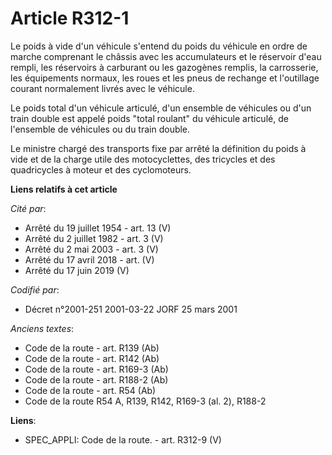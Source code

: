 # Article R312-1

Le poids à vide d'un véhicule s'entend du poids du véhicule en ordre de marche comprenant le châssis avec les accumulateurs
et le réservoir d'eau rempli, les réservoirs à carburant ou les gazogènes remplis, la carrosserie, les équipements normaux,
les roues et les pneus de rechange et l'outillage courant normalement livrés avec le véhicule.

Le poids total d'un véhicule articulé, d'un ensemble de véhicules ou d'un train double est appelé poids "total roulant" du
véhicule articulé, de l'ensemble de véhicules ou du train double.

Le ministre chargé des transports fixe par arrêté la définition du poids à vide et de la charge utile des motocyclettes, des
tricycles et des quadricycles à moteur et des cyclomoteurs.

**Liens relatifs à cet article**

_Cité par_:

  - Arrêté du 19 juillet 1954 - art. 13 (V)
  - Arrêté du 2 juillet 1982 - art. 3 (V)
  - Arrêté du 2 mai 2003 - art. 3 (V)
  - Arrêté du 17 avril 2018 - art. (V)
  - Arrêté du 17 juin 2019 (V)

_Codifié par_:

  - Décret n°2001-251 2001-03-22 JORF 25 mars 2001

_Anciens textes_:

  - Code de la route - art. R139 (Ab)
  - Code de la route - art. R142 (Ab)
  - Code de la route - art. R169-3 (Ab)
  - Code de la route - art. R188-2 (Ab)
  - Code de la route - art. R54 (Ab)
  - Code de la route R54 A, R139, R142, R169-3 (al. 2), R188-2

**Liens**:

  - SPEC_APPLI: Code de la route. - art. R312-9 (V)
